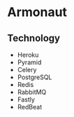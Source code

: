 # Armonaut

## Technology

- Heroku
- Pyramid
- Celery
- PostgreSQL
- Redis
- RabbitMQ
- Fastly
- RedBeat
